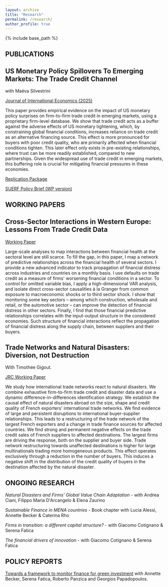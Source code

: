 ```yaml
---
layout: archive
title: "Research"
permalink: /research/
author_profile: true
---
```


{% include base_path %}

## PUBLICATIONS ##

## US Monetary Policy Spillovers To Emerging Markets: The Trade Credit Channel ##

with Maéva Silvestrini

[Journal of International Economics (2025)](https://www.sciencedirect.com/science/article/pii/S0022199625000200/pdfft?md5=0c520d136d2b92dfd599b0eebd0d2ce4&pid=1-s2.0-S0022199625000200-main.pdf)

This paper provides empirical evidence on the impact of US monetary policy surprises on firm-to-firm trade credit in emerging markets, using a proprietary firm-level database. We show that trade credit acts as a buffer against the adverse effects of US monetary tightening, which, by constraining global financial conditions, increases reliance on trade credit as an alternative financing source. This effect is more pronounced for buyers with poor credit quality, who are primarily affected when financial conditions tighten. This later effect only exists in pre-existing relationships, where trust can be more readily established, compared to new partnerships.  Given the widespread use of trade credit in emerging markets, this buffering role is crucial for mitigating financial pressures in these economies.  

[Replication Package](https://data.mendeley.com/datasets/t7sn36rzhn/1)

[SUERF Policy Brief (WP version)](https://www.suerf.org/publications/suerf-policy-notes-and-briefs/us-monetary-policy-spillovers-to-emerging-markets-the-role-of-trade-credit/)

## WORKING PAPERS ##

## Cross-Sector Interactions in Western Europe: Lessons From Trade Credit Data ## 

[Working Paper](https://www.amse-aixmarseille.fr/fr/file/5236/download?token=jQHYi57L)

Large-scale analyses to map interactions between financial health at the sectoral level are still scarce. To fill the gap, in this paper, I map a network of predictive relationships across the financial health of several sectors. I provide a new advanced indicator to track propagation of financial distress across industries and countries on a monthly basis. I use defaults on trade credit as a measure of firms' worsening financial conditions in a sector. To control for omitted variable bias, I apply a high-dimensional VAR analysis, and isolate direct cross-sector causalities à la Granger from common exposure to macroeconomic shocks or to third sector shock. I show that monitoring some key sectors – among which construction, wholesale and retail, or the automotive sector – can improve the detection of financial distress in other sectors. Finally, I find that those financial predictive relationships correlates with the input-output structure in the considered economies. Such structure of financial interactions reflect the propagation of financial distress along the supply chain, between suppliers and their buyers.


## Trade Networks and Natural Disasters: Diversion, not Destruction ##

With Timothée Gigout.

[JRC Working Paper](https://publications.jrc.ec.europa.eu/repository/bitstream/JRC133099/JRC133099_01.pdf)

We study how international trade networks react to natural disasters. We combine exhaustive firm-to-firm trade credit and disaster data and use a dynamic difference-in-differences identification strategy. We establish the causal effect of natural disasters abroad on the size, shape and credit quality of French exporters' international trade networks. We find evidence of large and persistent disruptions to international buyer-supplier relationships. This leads to a restructuring of the trade network of the largest French exporters and a change in trade finance sources for affected countries. We find strong and permanent negative effects on the trade credit sales of French suppliers to affected destinations. The largest firms are driving the response, both on the supplier and buyer side. Trade network restructuring towards unaffected destinations is higher for large multinationals trading more homogeneous products. This effect operates exclusively through a reduction in the number of buyers. This induces a negative shift in the distribution of the credit quality of buyers in the destination affected by the natural disaster. 

## ONGOING RESEARCH ##

*Natural Disasters and Firms' Global Value Chain Adaptation* - with Andrea Ciani, Filippo Maria D'Arcangelo & Elena Zaurino

*Sustainable Finance in MENA countries* - Book chapter with Lucia Alessi, Annette Becker & Caterina Rho

*Firms in transition: a different capital structure?* - with Giacomo Cotignano & Serena Fatica

*The financial drivers of innovation* - with Giacomo Cotignano & Serena Fatica

## POLICY REPORTS ##

[Towards a framework to monitor finance for green investment](https://publications.jrc.ec.europa.eu/repository/handle/JRC136925) with Annette Becker, Serena Fatica, Roberto Panzica and Georgios Papadopoulos.
